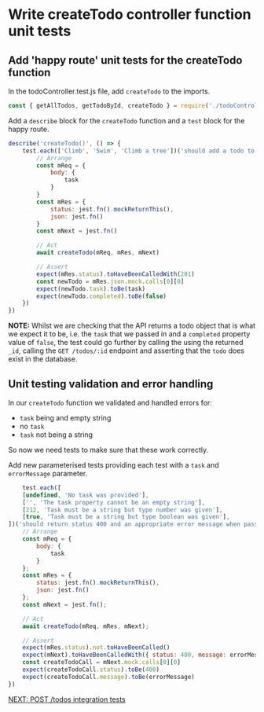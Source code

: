 # Write createTodo controller function unit tests

## Add 'happy route' unit tests for the createTodo function

In the todoController.test.js file, add `createTodo` to the imports.

```javascript
const { getAllTodos, getTodoById, createTodo } = require('./todoController');
```

Add a `describe` block for the `createTodo` function and a `test` block for the happy route.

```javascript
describe('createTodo()', () => {
    test.each(['Climb', 'Swim', 'Climb a tree'])('should add a todo to the database and return an array with the added todo and status 201', async (task) => {
        // Arrange
        const mReq = {
            body: {
                task
            }
        }
        const mRes = {
            status: jest.fn().mockReturnThis(),
            json: jest.fn()
        }
        const mNext = jest.fn()

        // Act
        await createTodo(mReq, mRes, mNext)

        // Assert
        expect(mRes.status).toHaveBeenCalledWith(201)
        const newTodo = mRes.json.mock.calls[0][0]
        expect(newTodo.task).toBe(task)
        expect(newTodo.completed).toBe(false)
    })
})
```

**NOTE:** Whilst we are checking that the API returns a todo object that is what we expect it to be, i.e. the `task` that we passed in and a `completed`
property value of `false`, the test could go further by calling the using the returned `_id`, calling the `GET /todos/:id` endpoint and asserting that the `todo` does exist in the database.

## Unit testing validation and error handling

In our `createTodo` function we validated and handled errors for:
- `task` being and empty string
- no `task`
- `task` not being a string

So now we need tests to make sure that these work correctly.

Add new parameterised tests providing each test with a `task` and `errorMessage` parameter.

```javascript
    test.each([
    [undefined, 'No task was provided'],
    ['', 'The task property cannot be an empty string'],
    [212, 'Task must be a string but type number was given'],
    [true, 'Task must be a string but type boolean was given'],
])('should return status 400 and an appropriate error message when passed task, "%s" in the request body', async (task, errorMessage) => {
    // Arrange
    const mReq = {
        body: {
            task
        }
    };
    const mRes = {
        status: jest.fn().mockReturnThis(),
        json: jest.fn()
    };
    const mNext = jest.fn();

    // Act
    await createTodo(mReq, mRes, mNext);

    // Assert
    expect(mRes.status).not.toHaveBeenCalled()
    expect(mNext).toHaveBeenCalledWith({ status: 400, message: errorMessage })
    const createTodoCall = mNext.mock.calls[0][0]
    expect(createTodoCall.status).toBe(400)
    expect(createTodoCall.message).toBe(errorMessage)
})
```

[NEXT: POST /todos integration tests](4c_createTodo_integrationTests.md)